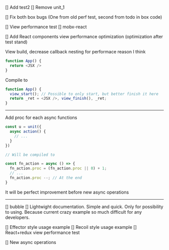 [] Add test2
[] Remove unit_1

[] Fix both box bugs (One from old perf test, second from todo in box code)

[] View performance test
    [] mobx-react

[] Add React components view performance optimization (optimization after test stand)


View build, decrease callback nesting for performace reason I think

```javascript
function App() {
  return <JSX />
}
```

Compile to

```javascript
function App() {
  view_start(); // Possible to only start, but better finish it here
  return _ret = <JSX />, view_finish(), _ret;
}
```

---
Add proc for each async functions

```javascript
const u = unit({
  async action() {
    // ...
  }
})

// Will be compiled to

const fn_action = async () => {
  fn_action.proc = (fn_action.proc || 0) + 1;
  // ...
  fn_action.proc --; // At the end
}
```

It will be perfect improvement before new async operations

---

[] bubble
[] Lightwight documentation. Simple and quick. Only for possibility to using. Because current crazy example so much difficult for any developers.

[] Effector style usage example
[] Recoil style usage example
[] React+redux view performance test

[] New async operations
